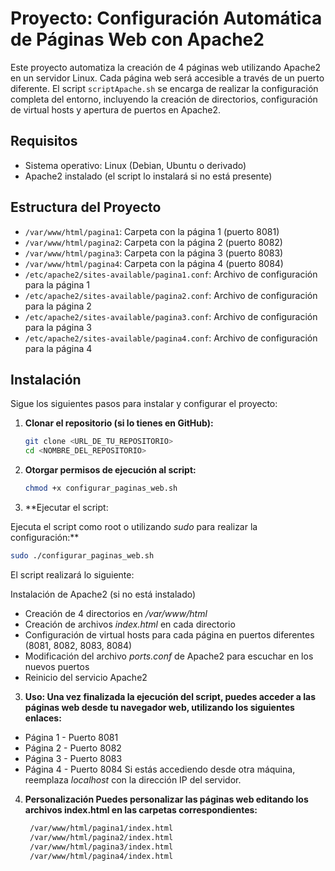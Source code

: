 # Proyecto: Configuración Automática de Páginas Web con Apache2

Este proyecto automatiza la creación de 4 páginas web utilizando Apache2 en un servidor Linux. Cada página web será accesible a través de un puerto diferente. El script `scriptApache.sh` se encarga de realizar la configuración completa del entorno, incluyendo la creación de directorios, configuración de virtual hosts y apertura de puertos en Apache2.

## Requisitos

- Sistema operativo: Linux (Debian, Ubuntu o derivado)
- Apache2 instalado (el script lo instalará si no está presente)

## Estructura del Proyecto

- `/var/www/html/pagina1`: Carpeta con la página 1 (puerto 8081)
- `/var/www/html/pagina2`: Carpeta con la página 2 (puerto 8082)
- `/var/www/html/pagina3`: Carpeta con la página 3 (puerto 8083)
- `/var/www/html/pagina4`: Carpeta con la página 4 (puerto 8084)
- `/etc/apache2/sites-available/pagina1.conf`: Archivo de configuración para la página 1
- `/etc/apache2/sites-available/pagina2.conf`: Archivo de configuración para la página 2
- `/etc/apache2/sites-available/pagina3.conf`: Archivo de configuración para la página 3
- `/etc/apache2/sites-available/pagina4.conf`: Archivo de configuración para la página 4

## Instalación

Sigue los siguientes pasos para instalar y configurar el proyecto:

1. **Clonar el repositorio (si lo tienes en GitHub):**

   ```bash
   git clone <URL_DE_TU_REPOSITORIO>
   cd <NOMBRE_DEL_REPOSITORIO>
   ```
2. **Otorgar permisos de ejecución al script:**

   ```bash
   chmod +x configurar_paginas_web.sh
   ```
3. **Ejecutar el script:

Ejecuta el script como root o utilizando *sudo* para realizar la configuración:**

   ```bash
   sudo ./configurar_paginas_web.sh
   ```
El script realizará lo siguiente:

Instalación de Apache2 (si no está instalado)
- Creación de 4 directorios en */var/www/html*
- Creación de archivos *index.html* en cada directorio
- Configuración de virtual hosts para cada página en puertos diferentes (8081, 8082, 8083, 8084)
- Modificación del archivo *ports.conf* de Apache2 para escuchar en los nuevos puertos
- Reinicio del servicio Apache2

3. **Uso:
   Una vez finalizada la ejecución del script, puedes acceder a las páginas web desde tu navegador web, utilizando los siguientes enlaces:**
  - Página 1 - Puerto 8081
  - Página 2 - Puerto 8082
  - Página 3 - Puerto 8083
  - Página 4 - Puerto 8084
Si estás accediendo desde otra máquina, reemplaza *localhost* con la dirección IP del servidor.

4. **Personalización
Puedes personalizar las páginas web editando los archivos index.html en las carpetas correspondientes:**

   ```bash
    /var/www/html/pagina1/index.html
    /var/www/html/pagina2/index.html
    /var/www/html/pagina3/index.html
    /var/www/html/pagina4/index.html
   ```
